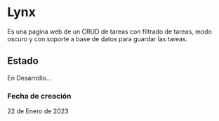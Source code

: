 # Lynx

Es una pagina web de un CRUD de tareas con filtrado de tareas, modo oscuro y con soporte a base de datos para guardar las tareas.

## Estado

En Desarrollo...

### Fecha de creación

22 de Enero de 2023

